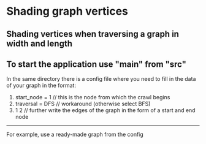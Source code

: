 # Shading graph vertices

Shading vertices when traversing a graph in width and length
---
To start the application use "main" from "src"
---
In the same directory there is a config file where you need to fill in the data of your graph in the format:
1. start_node = 1 // this is the node from which the crawl begins
2. traversal = DFS // workaround (otherwise select BFS)
3. 1 2 // further write the edges of the graph in the form of a start and end node
---
For example, use a ready-made graph from the config